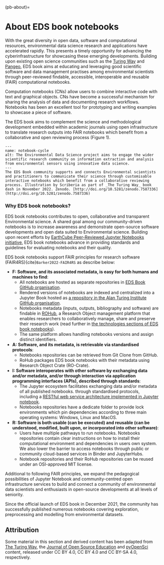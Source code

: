 (pb-about)=
# About EDS book notebooks

With the great diversity in open data, software and computational resources, environmental data science research and applications have accelerated rapidly. 
This presents a timely opportunity for advancing the cyberinfrastructure for showcasing these emerging developments. 
Building upon existing open science communities such as the [Turing Way](https://the-turing-way.netlify.app/) and [Pangeo](https://pangeo.io), EDS book aims at educating and leveraging good scientific software and data management practises among environmental scientists through peer-reviewed findable, accessible, interoperable and reusable (FAIR) computational notebooks. 

Computation notebooks (CNs) allow users to combine interactive code with text and graphical objects. 
CNs have become a successful mechanism for sharing the analysis of data and documenting research workflows. 
Notebooks has been an excellent tool for prototyping and writing examples to showcase a piece of software. 

The EDS book aims to complement the science and methodological development embedded within academic journals using open infrastructure to translate research outputs into FAIR notebooks which benefit from a collaborative and open reviewing process (Figure 1).

```{figure} figures/notebook-cycle.jpg
---
name: notebook-cycle
alt: The Environmental Data Science project aims to engage the wider scientific research community on information extraction and analysis from environmental sensors using innovative data science.
---
The EDS Book community supports and connects Environmental scientists and practitioners to communicate their science through customisable interactive notebooks which benefit from a collaborative reviewing process. Illustration by Scriberia as part of _The Turing Way_ book dash in November 2022. Zenodo. [http://doi.org/10.5281/zenodo.7587336](http://doi.org/10.5281/zenodo.7587336)
```

### Why EDS book notebooks?
EDS book notebooks contributes to open, collaborative and transparent Environmental science. 
A shared goal among our community-driven notebooks is to increase awareness and demonstrate open-source software developments and open data suited to Environmental science. 
Building upon recent efforts by [EarthCube Peer-Reviewed Jupyter Notebooks initiative](https://www.earthcube.org/notebooks), EDS book notebooks advance in providing standards and guidelines for evaluating notebooks and their quality. 

EDS book notebooks support FAIR principles for research software (FAIR4RS){cite}`Barker2022-FAIR4RS` as describe below:

- **F: Software, and its associated metadata, is easy for both humans and machines to find**: 
   - All notebooks are hosted as separate repositories in [EDS Book GitHub organisation](https://github.com/Environmental-DS-Book). 
   - Rendered versions of notebooks are indexed and centralized into a Jupyter Book hosted as [a repository in the Alan Turing Institute GitHub organisation](https://github.com/alan-turing-institute/environmental-ds-book/). 
   - Notebooks metadata (inputs, outputs, bibliography and software) are findable in [ROHub](https://reliance.rohub.org/), a Research Object management platform that enables researchers to collaboratively manage, share and preserve their research work (read further in [the technologies sections of EDS book notebooks](pb-about-techologies)). 
   - The same platform allows handling notebooks versions and assign distinct identifiers. 
- **A: Software, and its metadata, is retrievable via standardised protocols**: 
  - Notebooks repositories can be retrieved from Git Clone from GitHub.
  - RoHub packages EDS book notebooks with their metadata using Research Object Crate (RO-Crate). 
- **I: Software interoperates with other software by exchanging data and/or metadata, and/or through interaction via application programming interfaces (APIs), described through standards**: 
  - The Jupyter ecosystem facilitates exchanging data and/or metadata of all published notebooks.  through standardised protocols, including a [RESTful web service  architecture implemented in Jupyter notebook](https://github.com/jupyter/jupyter/wiki/Jupyter-Notebook-Server-API).
  - Notebooks repositories have a dedicate folder to provide lock environments which pin dependencies according to three main operating systems: Windows, Linux and MacOS. 
- **R: Software is both usable (can be executed) and reusable (can be understood, modified, built upon, or incorporated into other software)**: 
  - Users have multiple pathways to run notebooks. Notebooks repositories contain clear instructions on how to install their computational environment and dependencies in users own system. We also lower the barrier to access notebooks through public or community cloud-based services in Binder and JupyterHubs.
  - Notebook repositories and their RoHub repositories can be reused under an OSI-approved MIT license.

Additional to following FAIR principles, we expand the pedagogical possibilities of Jupyter Notebook and community-centred open infrastructure services to build and connect a community of environmental data scientists and enthusiasts in open-source developments at all levels of seniority.

Since the official launch of EDS book in December 2021, the community has successfully published numerous notebooks covering exploration, preprocessing and modelling from environmental datasets.

## Attribution
Some material in this section and derived content has been adapted from [The Turing Way](https://the-turing-way.netlify.app/), the [Journal of Open Source Education](https://openjournals.readthedocs.io/en/jose/index.html) and [pyOpenSci](https://www.pyopensci.org/software-peer-review/index.html) content, released under CC BY 4.0, CC BY 4.0 and CC BY-SA 4.0, respectively. 